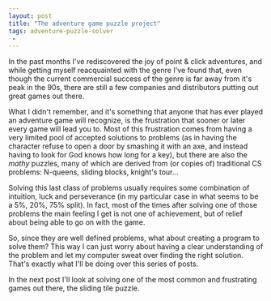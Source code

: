 ```yaml
---
layout: post
title: "The adventure game puzzle project"
tags: adventure-puzzle-solver
 -
---
```


In the past months I've rediscovered the joy of point & click adventures, and
while getting myself reacquainted with the genre I've found that, even though
the current commercial success of the genre is far away from it's peak in the
90s, there are still a few companies and distributors putting out great games
out there.

What I didn't remember, and it's something that anyone that has ever played an
adventure game will recognize, is the frustration that sooner or later every
game will lead you to.  Most of this frustration comes from having a very
limited pool of accepted solutions to problems (as in having the character
refuse to open a door by smashing it with an axe, and instead having to look
for God knows how long for a key), but there are also the _mathy_ puzzles,
many of which are derived from (or copies of) traditional CS problems:
N-queens, sliding blocks, knight's tour...

Solving this last class of problems usually requires some combination of
intuition, luck and perseverance (in my particular case in what seems to be
a 5%, 20%, 75% split). In fact, most of the times after solving one of those
problems the main feeling I get is not one of achievement, but of relief about
being able to go on with the game. 

So, since they are well defined problems, what about creating a program to
solve them? This way I can just worry about having a clear understanding of
the problem and let my computer sweat over finding the right solution. That's
exactly what I'll be doing over this series of posts.

In the next post I'll look at solving one of the most common and frustrating
games out there, the sliding tile puzzle.

